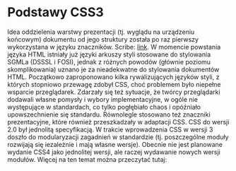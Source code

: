 # Podstawy CSS3

Idea oddzielenia warstwy prezentacji (tj. wyglądu na urządzeniu końcowym) dokumentu od jego struktury została po raz pierwszy wykorzystana w języku znaczników.
Scribe: [link](https://en.wikipedia.org/wiki/Scribe_markup_language). 
W momencie powstania języka HTML istniały już języki arkuszy styli stosowane do stylowania 
SGMLa (DSSSL i FOSI), jednak z różnych powodów (głównie poziomu skomplikowania) uznano je za nieadekwatne do stylowania dokumentów HTML. 
Początkowo zaproponowano kilka rywalizujących języków styli, z których stopniowo przewagę zdobył CSS, choć problemem było niepełne wsparcie przeglądarek. 
Zdarzały się też sytuacje, że twórcy przeglądarki dodawali własne pomysły i wybory implementacyjne, w ogóle nie występujące w standardach, co tylko pogłębiało 
chaos i opóźniało upowszechnienie się standardu. Równolegle stosowano też znaczniki prezentacyjne, które również przeszkadzały w adaptacji CSS. CSS do wersji 
2.0 był jednolitą specyfikacją. W trakcie wprowadzenia CSS w wersji 3 doszło do modularyzacji zagadnień w standardzie (tj. poszczególne moduły rozwijają się 
iezależnie i mają własne wersje). Obecnie nie jest planowane wydanie CSS4 jako jednolitej wersji, ale raczej wydawanie nowych wersji modułów. Więcej na ten 
temat można przeczytać tutaj: 
